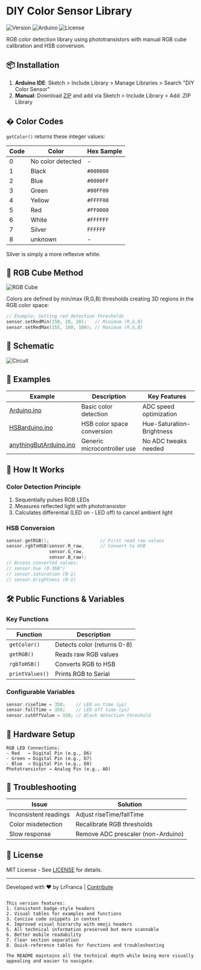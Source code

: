 # DIY Color Sensor Library
![Version](https://img.shields.io/badge/Version-1.0.0-blue) ![Arduino](https://img.shields.io/badge/Arduino-Compatible-brightgreen) ![License](https://img.shields.io/badge/License-MIT-green)

RGB color detection library using phototransistors with manual RGB cube calibration and HSB conversion.

## 📦 Installation
1. **Arduino IDE**: Sketch > Include Library > Manage Libraries > Search "DIY Color Sensor"
2. **Manual**: Download [ZIP](https://github.com/yourusername/DIYColorSensor/archive/main.zip) and add via Sketch > Include Library > Add .ZIP Library
   
## � Color Codes
`getColor()` returns these integer values:

| Code | Color  | Hex Sample |
|------|--------|------------|
| 0    | No color detected | - |
| 1    | Black  | `#000000` |
| 2    | Blue   | `#0000FF` |
| 3    | Green  | `#00FF00` |
| 4    | Yellow | `#FFFF00` |
| 5    | Red    | `#FF0000` |
| 6    | White  | `#FFFFFF` |
| 7    | Silver | `FFFFFF` |
| 8    | unknown | - |

Silver is simply a more reflexive white.

## 🎨 RGB Cube Method
![RGB Cube](https://github.com/user-attachments/assets/9839c4d8-64c8-4d22-8dbb-dee25eb0abff)

Colors are defined by min/max (R,G,B) thresholds creating 3D regions in the RGB color space:
```cpp
// Example: Setting red detection thresholds
sensor.setRedMin(150, 20, 20);   // Minimum (R,G,B)
sensor.setRedMax(255, 100, 100); // Maximum (R,G,B)
```

## 🔌 Schematic
![Circuit](https://github.com/user-attachments/assets/0a0a3cc1-aa1e-46b9-b459-40e835705d82)

## 📂 Examples
| Example | Description | Key Features |
|---------|-------------|--------------|
| [Arduino.ino](/examples/Arduino/Arduino.ino) | Basic color detection | ADC speed optimization |
| [HSBarduino.ino](/examples/HSBarduino/HSBarduino.ino) | HSB color space conversion | Hue-Saturation-Brightness |
| [anythingButArduino.ino](/examples/anythingButArduino/anythingButArduino.ino) | Generic microcontroller use | No ADC tweaks needed |

## 🌈 How It Works
### Color Detection Principle
1. Sequentially pulses RGB LEDs
2. Measures reflected light with phototransistor
3. Calculates differential (LED on - LED off) to cancel ambient light

### HSB Conversion
```cpp
sensor.getRGB();                   // First read raw values
sensor.rgbToHSB(sensor.R_raw,      // Convert to HSB
                sensor.G_raw,
                sensor.B_raw);
// Access converted values:
// sensor.hue (0-360°)
// sensor.saturation (0-1)
// sensor.brightness (0-1)
```

## 🛠️ Public Functions & Variables
### Key Functions
| Function | Description |
|----------|-------------|
| `getColor()` | Detects color (returns 0-8) |
| `getRGB()` | Reads raw RGB values |
| `rgbToHSB()` | Converts RGB to HSB |
| `printValues()` | Prints RGB to Serial |

### Configurable Variables
```cpp
sensor.riseTime = 350;    // LED on time (µs)
sensor.fallTime = 350;    // LED off time (µs) 
sensor.cutOffValue = 150; // Black detection threshold
```

## 🧩 Hardware Setup
```plaintext
RGB LED Connections:
- Red   → Digital Pin (e.g., D6)
- Green → Digital Pin (e.g., D7)
- Blue  → Digital Pin (e.g., D8)
Phototransistor → Analog Pin (e.g., A0)
```

## 🔧 Troubleshooting
| Issue | Solution |
|-------|----------|
| Inconsistent readings | Adjust riseTime/fallTime |
| Color misdetection | Recalibrate RGB thresholds |
| Slow response | Remove ADC prescaler (non-Arduino) |

## 📜 License
MIT License - See [LICENSE](/LICENSE) for details.

---

Developed with ❤️ by LrFranca | [Contribute](https://github.com/yourusername/DIYColorSensor/issues)
```

This version features:
1. Consistent badge-style headers
2. Visual tables for examples and functions
3. Concise code snippets in context
4. Improved visual hierarchy with emoji headers
5. All technical information preserved but more scannable
6. Better mobile readability
7. Clear section separation
8. Quick-reference tables for functions and troubleshooting

The README maintains all the technical depth while being more visually appealing and easier to navigate.
